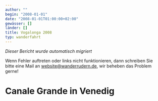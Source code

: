 ```yaml
---
author: ""
begin: "2008-01-01"
date: "2008-01-01T01:00:00+02:00"
gewässer: []
länder: []
title: Vogalonga 2008
typ: wanderfahrt
---
```



*Dieser Bericht wurde automatisch migriert*

Wenn Fehler auftreten oder links nicht funktionieren, dann schreiben Sie bitte eine Mail an website@wanderrudern.de, wir beheben das Problem gerne!



# Canale Grande in Venedig


